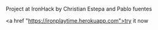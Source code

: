 Project at IronHack by Christian Estepa and Pablo fuentes


<a href "https://ironplaytime.herokuapp.com">try it now</a>
